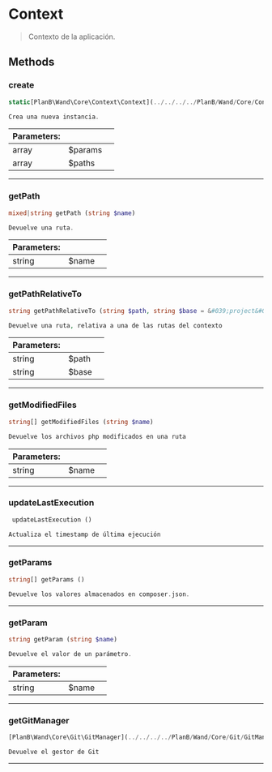 
                                                                                                                                            
    
# Context


> Contexto de la aplicación.
>
> 








## Methods

### create
``` php
static[PlanB\Wand\Core\Context\Context](../../../../PlanB/Wand/Core/Context/Context.md) create (array $params, array $paths)

Crea una nueva instancia.

```

|Parameters: | | |
| --- | --- | --- |
|array |$params |  |
|array |$paths |  |

---


### getPath
``` php
mixed|string getPath (string $name)

Devuelve una ruta.

```

|Parameters: | | |
| --- | --- | --- |
|string |$name |  |

---


### getPathRelativeTo
``` php
string getPathRelativeTo (string $path, string $base = &#039;project&#039;)

Devuelve una ruta, relativa a una de las rutas del contexto

```

|Parameters: | | |
| --- | --- | --- |
|string |$path |  |
|string |$base |  |

---


### getModifiedFiles
``` php
string[] getModifiedFiles (string $name)

Devuelve los archivos php modificados en una ruta

```

|Parameters: | | |
| --- | --- | --- |
|string |$name |  |

---


### updateLastExecution
``` php
 updateLastExecution ()

Actualiza el timestamp de última ejecución

```


---


### getParams
``` php
string[] getParams ()

Devuelve los valores almacenados en composer.json.

```


---


### getParam
``` php
string getParam (string $name)

Devuelve el valor de un parámetro.

```

|Parameters: | | |
| --- | --- | --- |
|string |$name |  |

---


### getGitManager
``` php
[PlanB\Wand\Core\Git\GitManager](../../../../PlanB/Wand/Core/Git/GitManager.md) getGitManager ()

Devuelve el gestor de Git

```


---


                                                                                                                                                                                                                                                                                                                                                                                                            
    
                                                                                                                                                                                                                                                                             
                